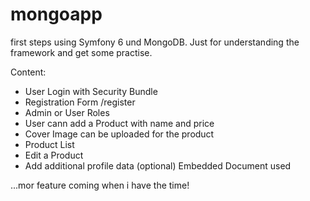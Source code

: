 # mongoapp

first steps using Symfony 6 und MongoDB. Just for understanding the framework and get some practise.

Content:
- User Login with Security Bundle
- Registration Form /register 
- Admin or User Roles
- User cann add a Product with name and price
- Cover Image can be uploaded for the product
- Product List
- Edit a Product
- Add additional profile data (optional) Embedded Document used

...mor feature coming when i have the time!
